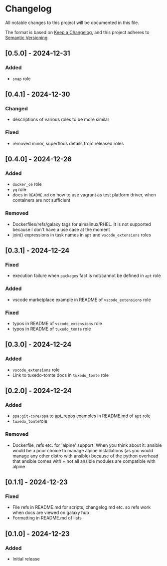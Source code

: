 # Changelog

All notable changes to this project will be documented in this file.

The format is based on [Keep a Changelog](https://keepachangelog.com/en/1.1.0/),
and this project adheres to [Semantic Versioning](https://semver.org/spec/v2.0.0.html).

## [0.5.0] - 2024-12-31

### Added

- `snap` role

## [0.4.1] - 2024-12-30

### Changed

- descriptions of various roles to be more similar

### Fixed

- removed minor, superflous details from released roles

## [0.4.0] - 2024-12-26

### Added

- `docker_ce` role
- `yq` role
- docs in `README.md` on how to use vagrant as test platform driver, when containers are not sufficient

### Removed

- Dockerfiles/refs/galaxy tags for almalinux/RHEL. It is not supported because I don't have a use case at the moment
- join() expressions in task names in `apt` and `vscode_extensions` roles

## [0.3.1] - 2024-12-24

### Fixed

- execution failure when `packages` fact is not/cannot be defined in `apt` role

### Added

- vscode marketplace example in README of `vscode_extensions` role

### Fixed

- typos in README of `vscode_extensions` role
- typos in README of `tuxedo_tomte` role

## [0.3.0] - 2024-12-24

### Added

- `vscode_extensions` role
- Link to tuxedo-tomte docs in `tuxedo_tomte` role

## [0.2.0] - 2024-12-24

### Added

- `ppa:git-core/ppa` to apt_repos examples in README.md of `apt` role
- `tuxedo_tomte`role

### Removed

- Dockerfile, refs etc. for 'alpine' support. When you think about it: ansible would be a poor choice
  to manage alpine installations (as you would manage any other distro with ansible) because of the python overhead
  that ansible comes with + not all ansible modules are compatible with alpine

## [0.1.1] - 2024-12-23

### Fixed

- File refs in README.md for scripts, changelog.md etc. so refs work when docs are viewed on galaxy hub
- Formatting in README.md of lists

## [0.1.0] - 2024-12-23

### Added

- Initial release
